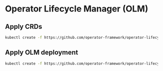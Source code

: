 Operator Lifecycle Manager (OLM)
================================

## Apply CRDs

```bash
kubectl create -f https://github.com/operator-framework/operator-lifecycle-manager/releases/download/v0.31.0/crds.yaml
```

## Apply OLM deployment

```bash
kubectl create -f https://github.com/operator-framework/operator-lifecycle-manager/releases/download/v0.31.0/olm.yaml
```

